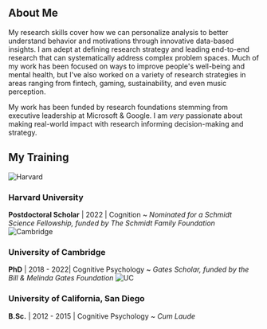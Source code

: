 ## About Me

My research skills cover how we can personalize analysis to better understand behavior and motivations through innovative data-based insights. I am adept at defining research strategy and leading end-to-end research that can systematically address complex problem spaces. Much of my work has been focused on ways to improve people's well-being and mental health, but I've also worked on a variety of research strategies in areas ranging from fintech, gaming, sustainability, and even music perception.

My work has been funded by research foundations stemming from executive leadership at Microsoft & Google. I am _very_ passionate about making real-world impact with research informing decision-making and strategy.

## My Training
![Harvard](https://1000logos.net/wp-content/uploads/2017/02/Harvard-Logo.png)
### Harvard University
**Postdoctoral Scholar** | 2022 | Cognition ~ _Nominated for a Schmidt Science Fellowship, funded by The Schmidt Family Foundation_
![Cambridge](https://logos-download.com/wp-content/uploads/2016/09/University_of_Cambridge_crest_logo.png)
### University of Cambridge
**PhD** | 2018 - 2022| Cognitive Psychology ~ _Gates Scholar, funded by the Bill & Melinda Gates Foundation_
![UC](https://upload.wikimedia.org/wikipedia/en/thumb/4/44/University_of_California%2C_San_Diego_seal.svg/1200px-University_of_California%2C_San_Diego_seal.svg.png)
### University of California, San Diego
**B.Sc.** | 2012 - 2015 | Cognitive Psychology ~ _Cum Laude_
